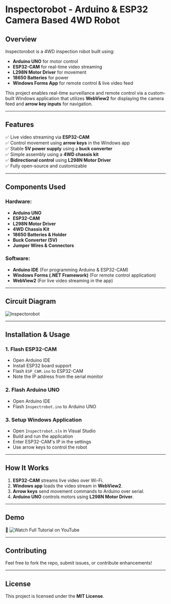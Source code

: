 # Inspectorobot - Arduino & ESP32 Camera Based 4WD Robot

## Overview
Inspectorobot is a 4WD inspection robot built using:
- **Arduino UNO** for motor control
- **ESP32-CAM** for real-time video streaming
- **L298N Motor Driver** for movement
- **18650 Batteries** for power
- **Windows Forms App** for remote control & live video feed

This project enables real-time surveillance and remote control via a custom-built Windows application that utilizes **WebView2** for displaying the camera feed and **arrow key inputs** for navigation.

---

## Features
✅ Live video streaming via **ESP32-CAM**  
✅ Control movement using **arrow keys** in the Windows app  
✅ Stable **5V power supply** using a **buck converter**  
✅ Simple assembly using a **4WD chassis kit**  
✅ **Bidirectional control** using **L298N Motor Driver**  
✅ Fully open-source and customizable  

---

## Components Used
### Hardware:
- **Arduino UNO**
- **ESP32-CAM**
- **L298N Motor Driver**
- **4WD Chassis Kit**
- **18650 Batteries & Holder**
- **Buck Converter (5V)**
- **Jumper Wires & Connectors**

### Software:
- **Arduino IDE** (For programming Arduino & ESP32-CAM)
- **Windows Forms (.NET Framework)** (For remote control application)
- **WebView2** (For live video streaming in the app)

---

## Circuit Diagram
![Inspectorobot](https://github.com/user-attachments/assets/617ea9b2-70d9-4cda-8cda-878eb4191e74)

---

## Installation & Usage
### 1. Flash ESP32-CAM
- Open Arduino IDE
- Install ESP32 board support
- Flash `ESP_CAM.ino` to ESP32-CAM
- Note the IP address from the serial monitor

### 2. Flash Arduino UNO
- Open Arduino IDE
- Flash `Inspectrobot.ino` to Arduino UNO

### 3. Setup Windows Application
- Open `Inspectrobot.sln` in Visual Studio
- Build and run the application
- Enter ESP32-CAM's IP in the settings
- Use arrow keys to control the robot

---

## How It Works
1. **ESP32-CAM** streams live video over Wi-Fi.
2. **Windows app** loads the video stream in **WebView2**.
3. **Arrow keys** send movement commands to Arduino over serial.
4. **Arduino UNO** controls motors using **L298N Motor Driver**.

---

## Demo
🎥 ![Watch Full Tutorial on YouTube]((https://youtu.be/meLO_pPPLLU))

---

## Contributing
Feel free to fork the repo, submit issues, or contribute enhancements!

---

## License
This project is licensed under the **MIT License**.
